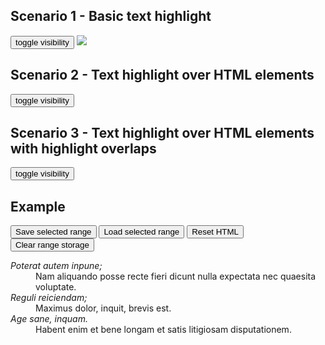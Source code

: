 <h2>Scenario 1 - Basic text highlight</h2>
<button onclick="toggleVisibility('#scenario1')">toggle visibility</button>
<img id="scenario1" src="https://i.imgur.com/B8DJZ9Q.gif" />
<h2>Scenario 2 - Text highlight over HTML elements</h2>
<button onclick="toggleVisibility('#scenario2')">toggle visibility</button>
<img id="scenario2" style="display: none" src="https://i.imgur.com/kNUN0ij.gif" />
<h2>Scenario 3 - Text highlight over HTML elements with highlight overlaps</h2>
<button onclick="toggleVisibility('#scenario3')">toggle visibility</button>
<img id="scenario3" style="display: none" src="https://i.imgur.com/NsBpAJV.gif" />
<div>
<h2>Example</h2>
    <div>
        <button id="save">Save selected range</button>
        <button id="load">Load selected range</button>
        <button id="reset">Reset HTML</button>
        <button id="clear">Clear range storage</button>
    </div>
    <div id="demo">
        <dl>
            <dt><dfn>Poterat autem inpune;</dfn></dt>
            <dd>Nam aliquando posse recte fieri dicunt nulla expectata nec quaesita voluptate.</dd>
            <dt><dfn>Reguli reiciendam;</dfn></dt>
            <dd>Maximus dolor, inquit, brevis est.</dd>
            <dt><dfn>Age sane, inquam.</dfn></dt>
            <dd>Habent enim et bene longam et satis litigiosam disputationem.</dd>
        </dl>
    
</div>
<script src="https://cdn.rawgit.com/LukasRada/rangee/master/dist/demo.js"></script>
<script>
function toggleVisibility(selector) {
    var element = document.querySelector(selector);    
    if (element.style.display === "none") {
        element.style.display = "block";
    } else {
        element.style.display = "none";
    }
}
</script>
</div>
